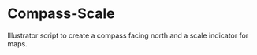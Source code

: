 # Compass-Scale
 Illustrator script to create a compass facing north and a scale indicator for maps.
